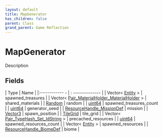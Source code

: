 ```yaml
---
layout: default
title: MapGenerator
has_children: false
parent: Class
grand_parent: Game Reflection
---
```

# MapGenerator
Description 

## Fields
| Type | Name |
|:------------ - | : -------------- |
| Vector< [Entity](game-reflection/classes/entity.md) > | spawned_treasures |
| Vector< [Pair_MaterialHolder_MaterialHolder](game-reflection/classes/pair__material_holder__material_holder.md) > | shared_materials |
| [Random](game-reflection/components/random.md) | random |
| [uint64](game-reflection/components/uint64.md) | spawned_treasures_count |
| [uint64](game-reflection/components/uint64.md) | generator_seed |
| [ResourceHandle_MissionDef](game-reflection/components/resource_handle__mission_def.md) | mission |
| [Vector3](game-reflection/classes/vector3.md) | spawn_position |
| [TileGrid](game-reflection/classes/tile_grid.md) | tile_grid |
| Vector< [Pair_TypeHash_Set_IdString](game-reflection/classes/pair__type_hash__set__id_string.md) > | precached_resources |
| [uint64](game-reflection/components/uint64.md) | spawned_resources_count |
| Vector< [Entity](game-reflection/classes/entity.md) > | spawned_resources |
| [ResourceHandle_BiomeDef](game-reflection/components/resource_handle__biome_def.md) | biome |
